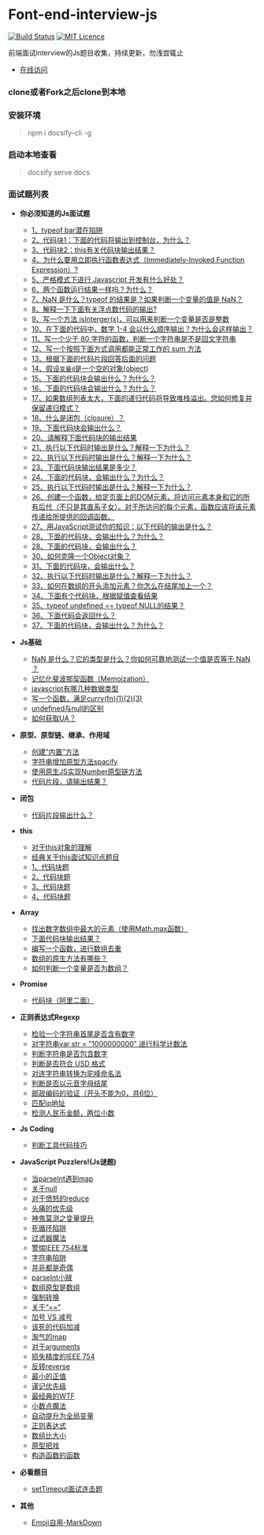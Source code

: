 # Font-end-interview-js

[![Build Status](https://travis-ci.org/nieyafei/front-end-interview-js.svg?branch=master)](https://travis-ci.org/nieyafei/front-end-interview-js)
[![MIT Licence](https://badges.frapsoft.com/os/mit/mit.svg?v=103)](https://opensource.org/licenses/mit-license.php)

前端面试interview的Js题目收集，持续更新，勿浅尝辄止

- [在线访问](http://codehtml.cn/front-end-interview-js/)

### clone或者Fork之后clone到本地

### 安装环境
> npm i docsify-cli -g

### 启动本地查看
> docsify serve docs

### 面试题列表

* <strong>你必须知道的Js面试题</strong>
  * [1、typeof bar潜在陷阱 <i class='iconS'></i><i class='iconS'></i><i class='iconS'></i>](./docs/basic.md)
  * [2、代码块1：下面的代码将输出到控制台，为什么？](./docs/mustKnow/mk-1.md)
  * [3、代码块2：this有关代码块输出结果？<i class='iconS'></i><i class='iconS'></i><i class='iconS'></i>](./docs/mustKnow/mk-2.md)
  * [4、为什么要用立即执行函数表达式（Immediately-Invoked Function Expression）?](./docs/mustKnow/mk-3.md)
  * [5、严格模式下进行 Javascript 开发有什么好处？](./docs/mustKnow/mk-4.md)
  * [6、两个函数运行结果一样吗？为什么？](./docs/mustKnow/mk-5.md)
  * [7、NaN 是什么？typeof 的结果是？如果判断一个变量的值是 NaN？](./docs/mustKnow/mk-6.md)
  * [8、解释一下下面有关浮点数代码的输出?](./docs/mustKnow/mk-7.md)
  * [9、写一个方法 isInterger(x)，可以用来判断一个变量是否是整数](./docs/mustKnow/mk-8.md)
  * [10、在下面的代码中，数字 1-4 会以什么顺序输出？为什么会这样输出？](./docs/mustKnow/mk-9.md)
  * [11、写一个少于 80 字符的函数，判断一个字符串是不是回文字符串](./docs/mustKnow/mk-10.md)
  * [12、写一个按照下面方式调用都能正常工作的 sum 方法](./docs/mustKnow/mk-11.md)
  * [13、根据下面的代码片段回答后面的问题<i class='iconS'></i>](./docs/mustKnow/mk-12.md)
  * [14、假设`变量d`是一个空的对象(object)](./docs/mustKnow/mk-13.md)
  * [15、下面的代码块会输出什么？为什么？](./docs/mustKnow/mk-14.md)
  * [16、下面的代码块会输出什么？为什么？](./docs/mustKnow/mk-15.md)
  * [17、如果数组列表太大，下面的递归代码将导致堆栈溢出。您如何修复并保留递归模式？](./docs/mustKnow/mk-16.md)
  * [18、什么是闭包（closure）？](./docs/mustKnow/mk-17.md)
  * [19、下面代码块会输出什么？](./docs/mustKnow/mk-18.md)
  * [20、请解释下面代码块的输出结果](./docs/mustKnow/mk-19.md)
  * [21、执行以下代码时输出是什么？解释一下为什么？](./docs/mustKnow/mk-20.md)
  * [22、执行以下代码时输出是什么？解释一下为什么？](./docs/mustKnow/mk-21.md)
  * [23、下面代码块输出结果是多少？](./docs/mustKnow/mk-22.md)
  * [24、下面的代码块，会输出什么？为什么？](./docs/mustKnow/mk-23.md)
  * [25、执行以下代码时输出是什么？解释一下为什么？](./docs/mustKnow/mk-24.md)
  * [26、创建一个函数，给定页面上的DOM元素，将访问元素本身和它的所有后代（不只是其直系子女）。对于所访问的每个元素，函数应该将该元素传递给所提供的回调函数。](./docs/mustKnow/mk-25.md)
  * [27、用JavaScript测试你的知识：以下代码的输出是什么？<span class='new'></span>](./docs/mustKnow/mk-26.md)
  * [28、下面的代码块，会输出什么？为什么？<span class='new'></span>](./docs/mustKnow/mk-27.md)
  * [28、下面的代码块，会输出什么？](./docs/mustKnow/mk-28.md)
  * [30、如何克隆一个Object对象？](./docs/mustKnow/mk-29.md)
  * [31、下面的代码块，会输出什么？](./docs/mustKnow/mk-30.md)
  * [32、执行以下代码时输出是什么？解释一下为什么？](./docs/mustKnow/mk-31.md)
  * [33、如何在数组的开头添加元素？你怎么在结尾加上一个？](./docs/mustKnow/mk-32.md)
  * [34、下面有个代码块，根据赋值查看结果](./docs/mustKnow/mk-33.md)
  * [35、typeof undefined == typeof NULL的结果？](./docs/mustKnow/mk-34.md)
  * [36、下面代码会返回什么？](./docs/mustKnow/mk-35.md)
  * [37、下面的代码块，会输出什么？为什么？<span class='new'></span>](./docs/mustKnow/mk-36.md)

* <strong>Js基础</strong>
  * [NaN 是什么？它的类型是什么？你如何可靠地测试一个值是否等于 NaN ？](./docs/js-nan.md)
  * [<span></span>记忆化斐波那契函数（Memoization）](./docs/js-memoi.md)
  * [javascript有哪几种数据类型](./docs/basic/js-1-2.md)
  * [写一个函数，满足curry(fn)(1)(2)(3)](./docs/basic/js-1-3.md)
  * [undefined与null的区别](./docs/basic/js-1-7.md)
  * [如何获取UA？](./docs/basic/js-1-8.md)

* <strong>原型、原型链、继承、作用域</strong>
  * [创建“内置”方法 <i class='iconS'></i><i class='iconS'></i>](./docs/basic/js-1-1.md)
  * [字符串增加原型方法spacify](./docs/string-1.md)
  * [使用原生JS实现Number原型链方法](./docs/basic/js-1-4.md)
  * [代码片段，请输出结果？](./docs/basic/js-1-5.md)

* <strong>闭包</strong>
  * [<span></span>代码片段输出什么？<i class='iconS'></i><i class='iconS'></i>](./docs/bb-1.md)

* <strong>this</strong>
  * [对于this对象的理解](./docs/this/this-7.md)
  * [经典关于this面试知识点题目](./docs/this/this-6.md)
  * [1、代码块题](./docs/this/this-2.md)
  * [2、代码块题](./docs/this/this-3.md)
  * [3、代码块题](./docs/this/this-4.md)
  * [4、代码块题](./docs/this/this-5.md)
  
* <strong>Array</strong>
  * [找出数字数组中最大的元素（使用Math.max函数）](./docs/array/array-5.md)
  * [下面代码块输出结果？](./docs/array/array-1.md)
  * [编写一个函数，进行数组去重](./docs/array/array-2.md)
  * [数组的原生方法有哪些？](./docs/array/array-3.md)
  * [如何判断一个变量是否为数组？<i class='iconS'></i><i class='iconS'></i>](./docs/array/array-4.md)

* <strong>Promise</strong>
  * [<span></span>代码块（阿里二面）<span class="new"></span>](./docs/promise-1.md)

* <strong>正则表达式Regexp</strong>
  * [检验一个字符串首尾是否含有数字 <i class='iconS'></i><i class='iconS'></i>](./docs/regexp/regexp-1.md)
  * [对字符串var str = "1000000000" 进行科学计数法](./docs/regexp/regexp-2.md)
  * [判断字符串是否包含数字](./docs/regexp/regexp-4.md)
  * [判断是否符合 USD 格式](./docs/regexp/regexp-5.md)
  * [对连字符串转换为驼峰命名法](./docs/regexp/regexp-6.md)
  * [判断是否以元音字母结尾](./docs/regexp/regexp-7.md)
  * [邮政编码的验证（开头不能为0，共6位）](./docs/regexp/regexp-8.md)
  * [匹配ip地址](./docs/regexp/regexp-9.md)
  * [检测人民币金额，两位小数](./docs/regexp/regexp-10.md)

* <strong>Js Coding</strong>
  * [判断工具代码技巧](./docs/codes.md)

* <strong>JavaScript Puzzlers!(Js谜题)</strong>
  * [当parseInt遇到map](./docs/reallyKnow/rk-1.md)
  * [关于null](.docs/reallyKnow/rk-2.md)
  * [对于愤怒的reduce](.docs/reallyKnow/rk-3.md)
  * [头痛的优先级](.docs/reallyKnow/rk-4.md)
  * [神鬼莫测之变量提升](.docs/reallyKnow/rk-5.md)
  * [死循环陷阱](.docs/reallyKnow/rk-6.md)
  * [过滤器魔法](.docs/reallyKnow/rk-7.md)
  * [警惕IEEE 754标准](.docs/reallyKnow/rk-8.md)
  * [字符串陷阱](.docs/reallyKnow/rk-9.md)
  * [并非都是奇偶](.docs/reallyKnow/rk-10.md)
  * [parseInt小贼](.docs/reallyKnow/rk-11.md)
  * [数组原型是数组](.docs/reallyKnow/rk-12.md)
  * [强制转换](.docs/reallyKnow/rk-13.md)
  * [关于“==”](.docs/reallyKnow/rk-14.md)
  * [加号 VS 减号](.docs/reallyKnow/rk-15.md)
  * [该死的代码加减](.docs/reallyKnow/rk-16.md)
  * [淘气的map](.docs/reallyKnow/rk-17.md)
  * [<span></span>对于arguments](.docs/reallyKnow/rk-18.md)
  * [损失精度的IEEE 754](.docs/reallyKnow/rk-19.md)
  * [反转reverse](.docs/reallyKnow/rk-20.md)
  * [最小的正值](.docs/reallyKnow/rk-21.md)
  * [谨记优先级](.docs/reallyKnow/rk-22.md)
  * [最经典的WTF](.docs/reallyKnow/rk-23.md)
  * [小数点魔法](.docs/reallyKnow/rk-24.md)
  * [自动提升为全局变量](.docs/reallyKnow/rk-25.md)
  * [正则表达式](.docs/reallyKnow/rk-26.md)
  * [数组比大小](.docs/reallyKnow/rk-27.md)
  * [原型把戏](.docs/reallyKnow/rk-28.md)
  * [构造函数的函数](.docs/reallyKnow/rk-29.md)

* <strong>必看题目</strong>
  * [<span></span>setTimeout面试连击题](./docs/important-1.md)

* <strong>其他</strong>
  * [Emoji自用-MarkDown](./docs/emoji.md)